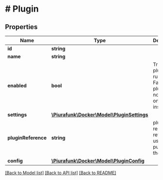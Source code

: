 # # Plugin

## Properties

Name | Type | Description | Notes
------------ | ------------- | ------------- | -------------
**id** | **string** |  | [optional] 
**name** | **string** |  | 
**enabled** | **bool** | True if the plugin is running. False if the plugin is not running, only installed. | 
**settings** | [**\Piurafunk\Docker\Model\PluginSettings**](PluginSettings.md) |  | 
**pluginReference** | **string** | plugin remote reference used to push/pull the plugin | [optional] 
**config** | [**\Piurafunk\Docker\Model\PluginConfig**](PluginConfig.md) |  | 

[[Back to Model list]](../../README.md#documentation-for-models) [[Back to API list]](../../README.md#documentation-for-api-endpoints) [[Back to README]](../../README.md)


